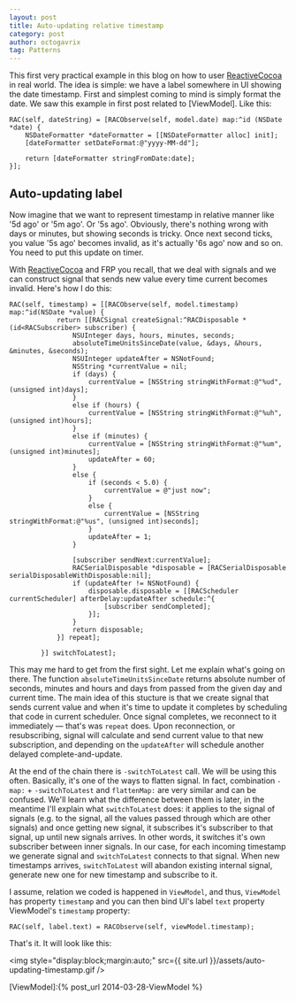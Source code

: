 ```yaml
---
layout: post
title: Auto-updating relative timestamp
category: post
author: octogavrix
tag: Patterns
---
```


This first very practical example in this blog on how to user [ReactiveCocoa] in real world. The idea is simple: we have a label somewhere in UI showing the date timestamp. First and simplest coming to mind is simply format the date. We saw this example in first post related to [ViewModel]. Like this:

```objc
RAC(self, dateString) = [RACObserve(self, model.date) map:^id (NSDate *date) {
	NSDateFormatter *dateFormatter = [[NSDateFormatter alloc] init];
	[dateFormatter setDateFormat:@"yyyy-MM-dd"];

	return [dateFormatter stringFromDate:date];
}];
```

## Auto-updating label

Now imagine that we want to represent timestamp in relative manner like '5d ago' or '5m ago'. Or '5s ago'. Obviously, there's nothing wrong with days or minutes, but showing seconds is tricky. Once next second ticks, you value '5s ago' becomes invalid, as it's actually '6s ago' now and so on. You need to put this update on timer.

With [ReactiveCocoa] and FRP you recall, that we deal with signals and we can construct signal that sends new value every time current becomes invalid. Here's how I do this:

```objc
RAC(self, timestamp) = [[RACObserve(self, model.timestamp) map:^id(NSDate *value) {
			return [[RACSignal createSignal:^RACDisposable *(id<RACSubscriber> subscriber) {
				NSUInteger days, hours, minutes, seconds;
				absoluteTimeUnitsSinceDate(value, &days, &hours, &minutes, &seconds);
				NSUInteger updateAfter = NSNotFound;
				NSString *currentValue = nil;
				if (days) {
					currentValue = [NSString stringWithFormat:@"%ud", (unsigned int)days];
				}
				else if (hours) {
					currentValue = [NSString stringWithFormat:@"%uh", (unsigned int)hours];
				}
				else if (minutes) {
					currentValue = [NSString stringWithFormat:@"%um", (unsigned int)minutes];
					updateAfter = 60;
				}
				else {
					if (seconds < 5.0) {
						currentValue = @"just now";
					}
					else {
						currentValue = [NSString stringWithFormat:@"%us", (unsigned int)seconds];
					}
					updateAfter = 1;
				}

				[subscriber sendNext:currentValue];
				RACSerialDisposable *disposable = [RACSerialDisposable serialDisposableWithDisposable:nil];
				if (updateAfter != NSNotFound) {
					disposable.disposable = [[RACScheduler currentScheduler] afterDelay:updateAfter schedule:^{
						[subscriber sendCompleted];
					}];
				}
				return disposable;
			}] repeat];
			
		}] switchToLatest];

```
This may me hard to get from the first sight. Let me explain what's going on there. The function `absoluteTimeUnitsSinceDate` returns absolute number of seconds, minutes and hours and days from passed from the given day and current time. The main idea of this stucture is that we create signal that sends current value and when it's time to update it completes by scheduling that code in current scheduler. Once signal completes, we reconnect to it immediately — that's was `repeat` does. Upon reconnection, or resubscribing, signal will calculate and send current value to that new subscription, and depending on the `updateAfter` will schedule another delayed complete-and-update.

At the end of the chain there is `-switchToLatest` call. We will be using this often. Basically, it's one of the ways to flatten signal. In fact, combination `-map:` + `-switchToLatest` and `flattenMap:` are very similar and can be confused. We'll learn what the difference between them is later, in the meantime I'll explain what `switchToLatest` does: it applies to the signal of signals (e.g. to the signal, all the values passed through which are other signals) and once getting new signal, it subscribes it's subscriber to that signal, up until new signals arrives. In other words, it switches it's own subscriber between inner signals. In our case, for each incoming timestamp we generate signal and `switchToLatest` connects to that signal. When new timestamps arrives, `switchToLatest` will abandon existing internal signal, generate new one for new timestamp and subscribe to it.

I assume, relation we coded is happened in `ViewModel`, and thus, `ViewModel` has property `timestamp` and you can then bind UI's label `text` property ViewModel's `timestamp` property:

```objc
RAC(self, label.text) = RACObserve(self, viewModel.timestamp);
```

That's it. It will look like this:

<img style="display:block;margin:auto;" src={{ site.url }}/assets/auto-updating-timestamp.gif />

[ReactiveCocoa]:https://github.com/ReactiveCocoa/ReactiveCocoa
[ViewModel]:{% post_url 2014-03-28-ViewModel %}